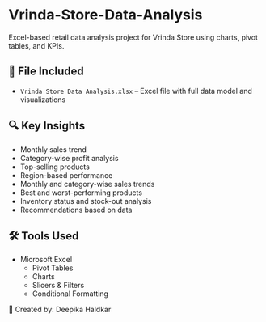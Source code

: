 # Vrinda-Store-Data-Analysis
Excel-based retail data analysis project for Vrinda Store using charts, pivot tables, and KPIs.

## 📁 File Included
- `Vrinda Store Data Analysis.xlsx` – Excel file with full data model and visualizations

## 🔍 Key Insights
- Monthly sales trend
- Category-wise profit analysis
- Top-selling products
- Region-based performance
- Monthly and category-wise sales trends
- Best and worst-performing products
- Inventory status and stock-out analysis
- Recommendations based on data

## 🛠️ Tools Used
- Microsoft Excel
  - Pivot Tables
  - Charts
  - Slicers & Filters
  - Conditional Formatting

👤 Created by: Deepika Haldkar
